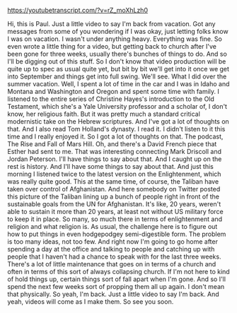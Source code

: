 https://youtubetranscript.com/?v=rZ_moXhLzh0

 Hi, this is Paul. Just a little video to say I'm back from vacation. Got any messages from some of you wondering if I was okay, just letting folks know I was on vacation. I wasn't under anything heavy. Everything was fine. So even wrote a little thing for a video, but getting back to church after I've been gone for three weeks, usually there's bunches of things to do. And so I'll be digging out of this stuff. So I don't know that video production will be quite up to spec as usual quite yet, but bit by bit we'll get into it once we get into September and things get into full swing. We'll see. What I did over the summer vacation. Well, I spent a lot of time in the car and I was in Idaho and Montana and Washington and Oregon and spent some time with family. I listened to the entire series of Christine Hayes's introduction to the Old Testament, which she's a Yale University professor and a scholar of, I don't know, her religious faith. But it was pretty much a standard critical modernistic take on the Hebrew scriptures. And I've got a lot of thoughts on that. And I also read Tom Holland's dynasty. I read it. I didn't listen to it this time and I really enjoyed it. So I got a lot of thoughts on that. The podcast, The Rise and Fall of Mars Hill. Oh, and there's a David French piece that Esther had sent to me. That was interesting connecting Mark Driscoll and Jordan Peterson. I'll have things to say about that. And I caught up on the rest is history. And I'll have some things to say about that. And just this morning I listened twice to the latest version on the Enlightenment, which was really quite good. This at the same time, of course, the Taliban have taken over control of Afghanistan. And here somebody on Twitter posted this picture of the Taliban lining up a bunch of people right in front of the sustainable goals from the UN for Afghanistan. It's like, 20 years, weren't able to sustain it more than 20 years, at least not without US military force to keep it in place. So many, so much there in terms of enlightenment and religion and what religion is. As usual, the challenge here is to figure out how to put things in even hodgepodgey semi-digestible form. The problem is too many ideas, not too few. And right now I'm going to go home after spending a day at the office and talking to people and catching up with people that I haven't had a chance to speak with for the last three weeks. There's a lot of little maintenance that goes on in terms of a church and often in terms of this sort of always collapsing church. If I'm not here to kind of hold things up, certain things sort of fall apart when I'm gone. And so I'll spend the next few weeks sort of propping them all up again. I don't mean that physically. So yeah, I'm back. Just a little video to say I'm back. And yeah, videos will come as I make them. So see you soon.